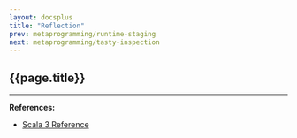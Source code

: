 ```yaml
---
layout: docsplus
title: "Reflection"
prev: metaprogramming/runtime-staging
next: metaprogramming/tasty-inspection
---
```


## {{page.title}}



---

**References:**
- [Scala 3 Reference](https://docs.scala-lang.org/scala3/reference/metaprogramming/reflection.html)
